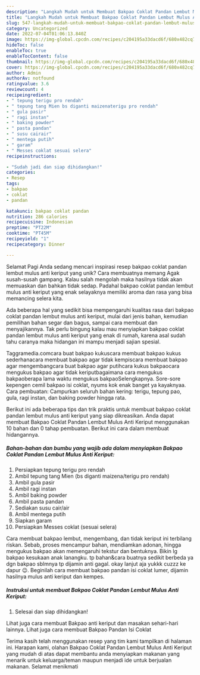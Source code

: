 ```yaml
---
description: "Langkah Mudah untuk Membuat Bakpao Coklat Pandan Lembut Mulus Anti Keriput yang Lezat"
title: "Langkah Mudah untuk Membuat Bakpao Coklat Pandan Lembut Mulus Anti Keriput yang Lezat"
slug: 547-langkah-mudah-untuk-membuat-bakpao-coklat-pandan-lembut-mulus-anti-keriput-yang-lezat
category: Uncategorized
date: 2022-07-04T01:06:13.840Z
image: https://img-global.cpcdn.com/recipes/c204195a33dacd6f/680x482cq70/bakpao-coklat-pandan-lembut-mulus-anti-keriput-foto-resep-utama.jpg
hideToc: false
enableToc: true
enableTocContent: false
thumbnail: https://img-global.cpcdn.com/recipes/c204195a33dacd6f/680x482cq70/bakpao-coklat-pandan-lembut-mulus-anti-keriput-foto-resep-utama.jpg
cover: https://img-global.cpcdn.com/recipes/c204195a33dacd6f/680x482cq70/bakpao-coklat-pandan-lembut-mulus-anti-keriput-foto-resep-utama.jpg
author: Admin
authorAv: notfound
ratingvalue: 3.6
reviewcount: 4
recipeingredient:
- " tepung terigu pro rendah"
- " tepung tang Mien bs diganti maizenaterigu pro rendah"
- " gula pasir"
- " ragi instan"
- " baking powder"
- " pasta pandan"
- " susu cairair"
- " mentega putih"
- " garam"
- " Messes coklat sesuai selera"
recipeinstructions:

- "Sudah jadi dan siap dihidangkan!"
categories:
- Resep
tags:
- bakpao
- coklat
- pandan

katakunci: bakpao coklat pandan 
nutrition: 286 calories
recipecuisine: Indonesian
preptime: "PT22M"
cooktime: "PT45M"
recipeyield: "1"
recipecategory: Dinner

---
```



Selamat Pagi Anda sedang mencari inspirasi resep bakpao coklat pandan lembut mulus anti keriput yang unik? Cara membuatnya memang Agak susah-susah gampang. Kalau salah mengolah maka hasilnya tidak akan memuaskan dan bahkan tidak sedap. Padahal bakpao coklat pandan lembut mulus anti keriput yang enak selayaknya memiliki aroma dan rasa yang bisa memancing selera kita.


Ada beberapa hal yang sedikit bisa mempengaruhi kualitas rasa dari bakpao coklat pandan lembut mulus anti keriput, mulai dari jenis bahan, kemudian pemilihan bahan segar dan bagus, sampai cara membuat dan menyajikannya. Tak perlu bingung kalau mau menyiapkan bakpao coklat pandan lembut mulus anti keriput yang enak di rumah, karena asal sudah tahu caranya maka hidangan ini mampu menjadi sajian spesial.

Taggramedia.comcara buat bakpao kukuscara membuat bakpao kukus sederhanacara membuat bakpao agar tidak kempiscara membuat bakpao agar mengembangcara buat bakpao agar putihcara kukus bakpaocara mengukus bakpao agar tidak keriputbagaimana cara mengukus bakpaoberapa lama waktu mengukus bakpaoSelengkapnya. Sore-sore kepengen cemil bakpao isi coklat, nyums kok enak banget ya kayaknyaa. Cara pembuatan: Campurkan seluruh bahan kering: terigu, tepung pao, gula, ragi instan, dan baking powder hingga rata.


Berikut ini ada beberapa tips dan trik praktis untuk membuat bakpao coklat pandan lembut mulus anti keriput yang siap dikreasikan. Anda dapat membuat Bakpao Coklat Pandan Lembut Mulus Anti Keriput menggunakan 10 bahan dan 0 tahap pembuatan. Berikut ini cara dalam membuat hidangannya.

<!--inarticleads1-->

##### Bahan-bahan dan bumbu yang wajib ada dalam menyiapkan Bakpao Coklat Pandan Lembut Mulus Anti Keriput:

1. Persiapkan  tepung terigu pro rendah
1. Ambil  tepung tang Mien (bs diganti maizena/terigu pro rendah)
1. Ambil  gula pasir
1. Ambil  ragi instan
1. Ambil  baking powder
1. Ambil  pasta pandan
1. Sediakan  susu cair/air
1. Ambil  mentega putih
1. Siapkan  garam
1. Persiapkan  Messes coklat (sesuai selera)


Cara membuat bakpao lembut, mengembang, dan tidak keriput ini terbilang riskan. Sebab, proses mencampur bahan, mendiamkan adonan, hingga mengukus bakpao akan memengaruhi tekstur dan bentuknya. Bikin lg bakpao kesukaan anak lanangku. tp bahan&amp;cara buatnya sedikit berbeda ya dgn bakpao sblmnya tp dijamin anti gagal. okay lanjut aja yukkk cuzzz ke dapur 😉. Beginilah cara membuat bakpao pandan isi coklat lumer, dijamin hasilnya mulus anti keriput dan kempes. 

<!--inarticleads2-->

##### Instruksi untuk membuat Bakpao Coklat Pandan Lembut Mulus Anti Keriput:


1. Selesai dan siap dihidangkan!

Lihat juga cara membuat Bakpao anti keriput dan masakan sehari-hari lainnya. Lihat juga cara membuat Bakpao Pandan Isi Coklat 

Terima kasih telah menggunakan resep yang tim kami tampilkan di halaman ini. Harapan kami, olahan Bakpao Coklat Pandan Lembut Mulus Anti Keriput yang mudah di atas dapat membantu anda menyiapkan makanan yang menarik untuk keluarga/teman maupun menjadi ide untuk berjualan makanan. Selamat menikmati
